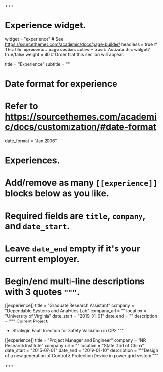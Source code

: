 +++
# Experience widget.
widget = "experience"  # See https://sourcethemes.com/academic/docs/page-builder/
headless = true  # This file represents a page section.
active = true  # Activate this widget? true/false
weight = 40  # Order that this section will appear.

title = "Experience"
subtitle = ""

# Date format for experience
#   Refer to https://sourcethemes.com/academic/docs/customization/#date-format
date_format = "Jan 2006"

# Experiences.
#   Add/remove as many `[[experience]]` blocks below as you like.
#   Required fields are `title`, `company`, and `date_start`.
#   Leave `date_end` empty if it's your current employer.
#   Begin/end multi-line descriptions with 3 quotes `"""`.
[[experience]]
  title = "Graduate Research Assistant"
  company = "Dependable Systems and Analytics Lab"
  company_url = ""
  location = "University of Virginia"
  date_start = "2019-01-01"
  date_end = ""
  description = """
  Current Project:
  
  * Strategic Fault Injection for Safety Validation in CPS
  """

[[experience]]
  title = "Project Manager and Engineer"
  company = "NR Research Institute"
  company_url = ""
  location = "State Grid of China"
  date_start = "2015-07-01"
  date_end = "2019-01-10"
  description = """Design of a new generation of Control & Protection Device in power grid system."""

+++
